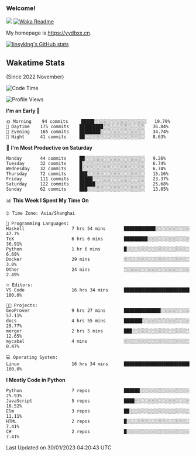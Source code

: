 ### Welcome!

![](https://visitor-badge.glitch.me/badge?page_id=linsyking.linsyking)
[![Waka Readme](https://github.com/linsyking/linsyking/actions/workflows/waka-readme.yml/badge.svg)](https://github.com/linsyking/linsyking/actions/workflows/waka-readme.yml)

My homepage is <https://yydbxx.cn>.

[![linsyking's GitHub stats](https://github-readme-stats.vercel.app/api?username=linsyking&show_icons=true&theme=onedark)](https://github.com/anuraghazra/github-readme-stats)

## Wakatime Stats

(Since 2022 November)

<!--START_SECTION:waka-->
![Code Time](http://img.shields.io/badge/Code%20Time-133%20hrs%2039%20mins-blue)

![Profile Views](http://img.shields.io/badge/Profile%20Views-0-blue)

**I'm an Early 🐤** 

```text
🌞 Morning    94 commits     █████░░░░░░░░░░░░░░░░░░░░   19.79% 
🌆 Daytime    175 commits    █████████░░░░░░░░░░░░░░░░   36.84% 
🌃 Evening    165 commits    ████████░░░░░░░░░░░░░░░░░   34.74% 
🌙 Night      41 commits     ██░░░░░░░░░░░░░░░░░░░░░░░   8.63%

```
📅 **I'm Most Productive on Saturday** 

```text
Monday       44 commits     ██░░░░░░░░░░░░░░░░░░░░░░░   9.26% 
Tuesday      32 commits     █░░░░░░░░░░░░░░░░░░░░░░░░   6.74% 
Wednesday    32 commits     █░░░░░░░░░░░░░░░░░░░░░░░░   6.74% 
Thursday     72 commits     ███░░░░░░░░░░░░░░░░░░░░░░   15.16% 
Friday       111 commits    █████░░░░░░░░░░░░░░░░░░░░   23.37% 
Saturday     122 commits    ██████░░░░░░░░░░░░░░░░░░░   25.68% 
Sunday       62 commits     ███░░░░░░░░░░░░░░░░░░░░░░   13.05%

```


📊 **This Week I Spent My Time On** 

```text
⌚︎ Time Zone: Asia/Shanghai

💬 Programming Languages: 
Haskell                  7 hrs 54 mins       ████████████░░░░░░░░░░░░░   47.7% 
TeX                      6 hrs 6 mins        █████████░░░░░░░░░░░░░░░░   36.91% 
Python                   1 hr 6 mins         █░░░░░░░░░░░░░░░░░░░░░░░░   6.68% 
Docker                   29 mins             ░░░░░░░░░░░░░░░░░░░░░░░░░   3.0% 
Other                    24 mins             ░░░░░░░░░░░░░░░░░░░░░░░░░   2.49%

🔥 Editors: 
VS Code                  16 hrs 34 mins      █████████████████████████   100.0%

🐱‍💻 Projects: 
GeoProver                9 hrs 27 mins       ██████████████░░░░░░░░░░░   57.11% 
docs                     4 hrs 55 mins       ███████░░░░░░░░░░░░░░░░░░   29.77% 
merger                   2 hrs 5 mins        ███░░░░░░░░░░░░░░░░░░░░░░   12.65% 
mycabal                  4 mins              ░░░░░░░░░░░░░░░░░░░░░░░░░   0.47%

💻 Operating System: 
Linux                    16 hrs 34 mins      █████████████████████████   100.0%

```

**I Mostly Code in Python** 

```text
Python                   7 repos             ██████░░░░░░░░░░░░░░░░░░░   25.93% 
JavaScript               5 repos             ████░░░░░░░░░░░░░░░░░░░░░   18.52% 
Elm                      3 repos             ██░░░░░░░░░░░░░░░░░░░░░░░   11.11% 
HTML                     2 repos             █░░░░░░░░░░░░░░░░░░░░░░░░   7.41% 
C#                       2 repos             █░░░░░░░░░░░░░░░░░░░░░░░░   7.41%

```



 Last Updated on 30/01/2023 04:20:43 UTC
<!--END_SECTION:waka-->
